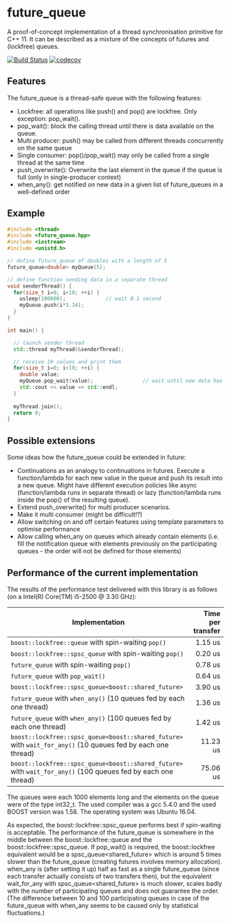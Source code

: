 # future_queue
A proof-of-concept implementation of a thread synchronisation primitive for C++ 11. It can be described as a mixture of the concepts of futures and (lockfree) queues.

[![Build Status](https://travis-ci.org/mhier/future_queue.svg?branch=master)](https://travis-ci.org/mhier/future_queue)
[![codecov](https://codecov.io/gh/mhier/future_queue/branch/master/graph/badge.svg)](https://codecov.io/gh/mhier/future_queue)

## Features
The future_queue is a thread-safe queue with the following features:
* Lockfree: all operations like push() and pop() are lockfree. Only exception: pop_wait().
* pop_wait(): block the calling thread until there is data available on the queue.
* Multi producer: push() may be called from different threads concurrently on the same queue
* Single consumer: pop()/pop_wait() may only be called from a single thread at the same time
* push_overwrite(): Overwrite the last element in the queue if the queue is full (only in single-producer context)
* when_any(): get notified on new data in a given list of future_queues in a well-defined order

## Example
```C++
#include <thread>
#include <future_queue.hpp>
#include <iostream>
#include <unistd.h>

// define future_queue of doubles with a length of 5
future_queue<double> myQueue(5);

// define function sending data in a separate thread
void senderThread() {
  for(size_t i=0; i<10; ++i) {
    usleep(100000);             // wait 0.1 second
    myQueue.push(i*3.14);
  }
}

int main() {

  // launch sender thread
  std::thread myThread(&senderThread);

  // receive 10 values and print them
  for(size_t i=0; i<10; ++i) {
    double value;
    myQueue.pop_wait(value);                // wait until new data has arrived
    std::cout << value << std::endl;
  }
  
  myThread.join();
  return 0;
}
```

## Possible extensions
Some ideas how the future_queue could be extended in future:
* Continuations as an analogy to continuations in futures. Execute a function/lambda for each new value in the queue and push its result into a new queue. Might have different execution policies like async (function/lambda runs in separate thread) or lazy (function/lambda runs inside the pop() of the resulting queue).
* Extend push_overwrite() for multi producer scenarios.
* Make it multi consumer (might be difficult!?)
* Allow switching on and off certain features using template parameters to optimise performance
* Allow calling when_any on queues which already contain elements (i.e. fill the notification queue with elements previously on the participating queues - the order will not be defined for those elements)

## Performance of the current implementation
The results of the performance test delivered with this library is as follows (on a Intel(R) Core(TM) i5-2500 @ 3.30 GHz):

| Implementation                                                                                       | Time per transfer |
|---------------------------------------------------------------------------------------------------------------|---------:|
|`boost::lockfree::queue` with spin-waiting `pop()`                                                             |  1.15 us |
|`boost::lockfree::spsc_queue` with spin-waiting `pop()`                                                        |  0.20 us |
|`future_queue` with spin-waiting `pop()`                                                                       |  0.78 us |
|`future_queue` with `pop_wait()`                                                                               |  0.64 us |
|`boost::lockfree::spsc_queue<boost::shared_future>`                                                            |  3.90 us |
|`future_queue` with `when_any()` (10 queues fed by each one thread)                                            |  1.36 us |
|`future_queue` with `when_any()` (100 queues fed by each one thread)                                           |  1.42 us |
|`boost::lockfree::spsc_queue<boost::shared_future>` with `wait_for_any()` (10 queues fed by each one thread)   | 11.23 us |
|`boost::lockfree::spsc_queue<boost::shared_future>` with `wait_for_any()` (100 queues fed by each one thread)  | 75.06 us |

The queues were each 1000 elements long and the elements on the queue were of the type int32_t. The used compiler was a gcc 5.4.0 and the used BOOST version was 1.58. The operating system was Ubuntu 16.04.

As expected, the boost::lockfree::spsc_queue performs best if spin-waiting is acceptable. The performance of the future_queue is somewhere in the middle between the boost::lockfree::queue and the boost::lockfree::spsc_queue. If pop_wait() is required, the boost::lockfree equivalent would be a spsc_queue<shared_future> which is around 5 times slower than the future_queue (creating futures involves memory allocation). when_any is (after setting it up) half as fast as a single future_queue (since each transfer actually consists of two transfers then), but the equivalent wait_for_any with spsc_queue<shared_future> is much slower, scales badly with the number of participating queues and does not guarantee the order. (The difference between 10 and 100 participating queues in case of the future_queue with when_any seems to be caused only by statistical fluctuations.)
